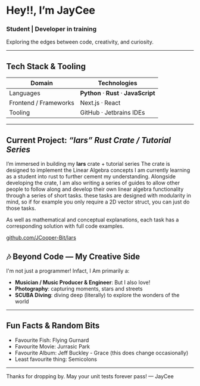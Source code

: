 # Hey!!, I’m **JayCee**

###  Student | Developer in training  
Exploring the edges between code, creativity, and curiosity.

---

##  Tech Stack &  Tooling

| Domain | Technologies |
|---|---|
| Languages | **Python** · **Rust** · **JavaScript** |
| Frontend / Frameworks | Next.js · React |
| Tooling | GitHub · Jetbrains IDEs |

---

## Current Project: *“lars” Rust Crate / Tutorial Series*

I’m immersed in building my **lars** crate + tutorial series
The crate is designed to implement the Linear Algebra concepts I am currently learning as a student into rust to further cement my understanding.
Alongside developing the crate, I am also writing a series of guides to allow other people to follow along and develop their own linear algebra functionality through a series of short tasks. these tasks are designed with modularity in mind, so if for example you only require a 2D vector struct, you can just do those tasks.

As well as mathematical and conceptual explanations, each task has a corresponding solution with full code examples.

[github.com/JCooper-Bit/lars](https://github.com/JCooper-Bit/lars)

## 🎶 Beyond Code — My Creative Side
I'm not just a programmer!
Infact, I Am primarily a:
- **Musician / Music Producer & Engineer**:
But I also love!
- **Photography**: capturing moments, stars and streets
- **SCUBA Diving**: diving deep (literally) to explore the wonders of the world

---

##  Fun Facts & Random Bits

- Favourite Fish: Flying Gurnard
- Favourite Movie: Jurrasic Park
- Favourite Album: Jeff Buckley - Grace (this does change occasionally)
- Least favourite thing: Semicolons
  
---

Thanks for dropping by. May your unit tests forever pass!
— JayCee  

